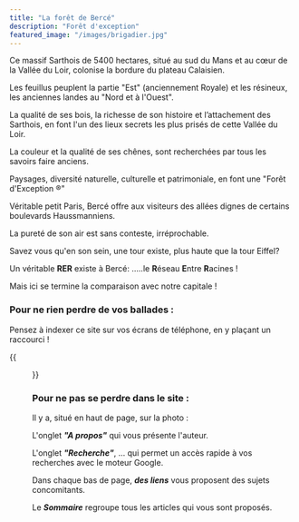 ```yaml
---
title: "La forêt de Bercé"
description: "Forêt d'exception"
featured_image: "/images/brigadier.jpg"
---
```


Ce massif Sarthois de 5400 hectares, situé
au sud du Mans et au cœur de la Vallée du Loir,
colonise la bordure du plateau Calaisien. 

Les feuillus peuplent la partie "Est" (anciennement Royale)
et les résineux, les anciennes landes au "Nord et à l'Ouest".

La qualité de ses bois, la richesse de son histoire 
et l’attachement des Sarthois, en font l'un des 
lieux secrets les plus prisés de cette Vallée du Loir.

La couleur et la qualité de ses chênes, sont recherchées par 
tous les savoirs faire anciens. 

Paysages, diversité naturelle, culturelle et 
patrimoniale, en font une "Forêt d'Exception ®"

Véritable petit Paris, Bercé offre aux visiteurs 
des allées dignes de certains boulevards Haussmanniens.

La pureté de son air est sans conteste, irréprochable.

Savez vous qu'en son sein, une tour existe,
plus haute que la tour Eiffel?

Un véritable **RER** existe à Bercé: .....le **R**éseau **E**ntre **R**acines !

Mais ici se termine la comparaison avec notre capitale !


### Pour ne rien perdre de vos ballades : 

Pensez à indexer ce site sur vos écrans de téléphone,
en y plaçant un raccourci !

{{<figure src="/images/articles/foret-de-berce2.jpg"  title="le QR code du site">}}

### Pour ne pas se perdre dans le site :

Il y a, situé en haut de page, sur la photo :

L'onglet ***"A propos"***  qui vous présente l'auteur.

L'onglet ***"Recherche"***, 
... qui permet un accès rapide à vos recherches avec le moteur Google.  

Dans chaque bas de page, ***des liens*** vous proposent des sujets concomitants.

Le ***Sommaire*** regroupe tous les articles qui vous sont proposés.
